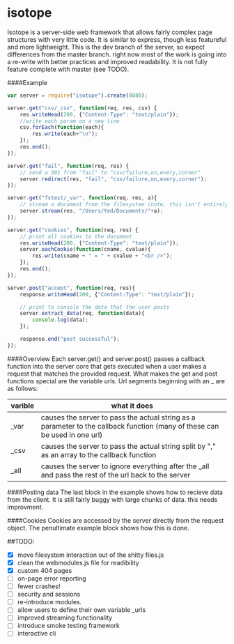isotope
=======

Isotope is a server-side web framework that allows fairly complex page structures with very little code.
It is similar to express, though less featureful and more lightweight. This is the dev branch of the server, 
so expect differences from the master branch. right now most of the work is going into a re-write with better
practices and improved readability. It is not fully feature complete with master (see TODO).



####Example
```JavaScript
var server = require("isotope").create(8080);

server.get("csv/_csv", function(req, res, csv) {
    res.writeHead(200, {"Content-Type": "text/plain"});
    //write each param on a new line
    csv.forEach(function(each){
        res.write(each+"\n");
    });
    res.end();
});

server.get("fail", function(req, res) {
    // send a 301 from "fail" to "csv/failure,on,every,corner"
    server.redirect(res, "fail", "csv/failure,on,every,corner");
});

server.get("fstest/_var", function(req, res, a){
    // stream a document from the filesystem (note, this isn't entirely safe yet)
    server.stream(res, "/Users/ted/Documents/"+a);
});

server.get("cookies", function(req, res) {
    // print all cookies to the document
    res.writeHead(200, {"Content-Type": "text/plain"});
    server.eachCookie(function(cname, cvalue){
        res.write(cname + " = " + cvalue + "<br />");
    });
    res.end();
});

server.post("accept", function(req, res){
    response.writeHead(200, {"Content-Type": "text/plain"});

    // print to console the data that the user posts
    server.extract_data(req, function(data){
        console.log(data);
    });

    response.end("post successful");
});
```

####Overview
Each server.get() and server.post() passes a callback function into the server core that gets executed when a user makes a request that matches the provided request. What makes the get and post functions special are the variable urls. Url segments beginning with an _ are as follows:

varible | what it does
--------| -------------
_var    | causes the server to pass the actual string as a parameter to the callback function (many of these can be used in one url)
_csv    | causes the server to pass the actual string split by "," as an array to the callback function
_all    | causes the server to ignore everything after the _all and pass the rest of the url back to the server 


####Posting data
The last block in the example shows how to recieve data from the client. It is still fairly buggy with large chunks of data. this needs improvment.


####Cookies
Cookies are accessed by the server directly from the request object. The penultimate example block shows how this is done.


##TODO:
- [X] move filesystem interaction out of the shitty files.js
- [X] clean the webmodules.js file for readibility
- [X] custom 404 pages
- [ ] on-page error reporting
- [ ] fewer crashes!
- [ ] security and sessions
- [ ] re-introduce modules.
- [ ] allow users to define their own variable _urls
- [ ] improved streaming functionality
- [ ] introduce smoke testing framework
- [ ] interactive cli
